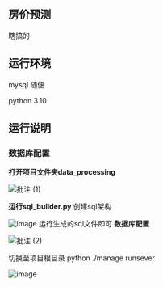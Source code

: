 ## 房价预测
瞎搞的

## 运行环境
mysql 随便

python 3.10

## 运行说明
### 数据库配置
**打开项目文件夹data_processing**

![批注 (1)](https://github.com/user-attachments/assets/f72ebc89-9cc3-49f8-8602-126bd73235c9)

**运行sql_bulider.py**
创建sql架构

![image](https://github.com/user-attachments/assets/b344249f-ef58-4a20-b6dc-fa66dfed6c27)
运行生成的sql文件即可
**数据库配置**

![批注 (2)](https://github.com/user-attachments/assets/478843c6-ed50-4d2e-95c0-cc06449f50ac)

切换至项目根目录
python ./manage runsever

![image](https://github.com/user-attachments/assets/dc993e9a-6659-4597-9538-bbacaa9e7172)

